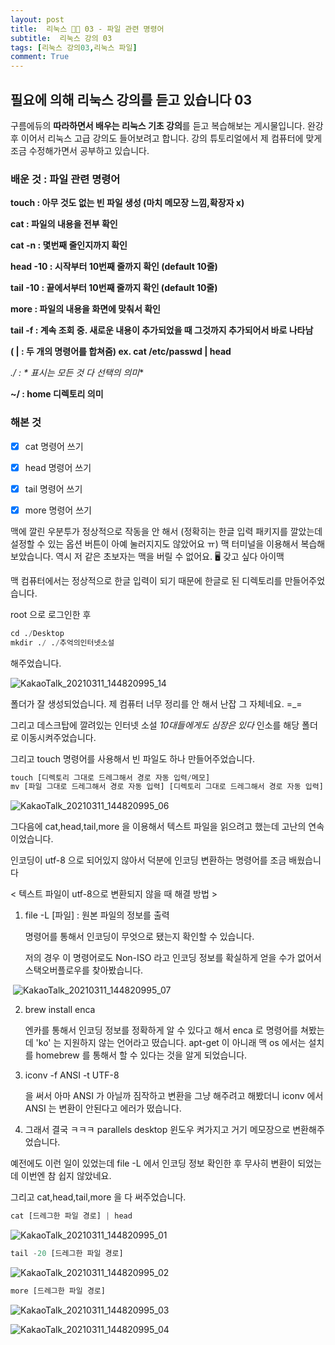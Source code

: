 ```yaml
---
layout: post
title:  리눅스 🐧📗 03 - 파일 관련 명령어
subtitle:  리눅스 강의 03
tags: [리눅스 강의03,리눅스 파일]
comment: True
---
```


## 필요에 의해 리눅스 강의를 듣고 있습니다 03

구름에듀의 **따라하면서 배우는 리눅스 기초 강의**를 듣고 복습해보는 게시물입니다. 완강 후 이어서 리눅스 고급 강의도 들어보려고 합니다. 강의 튜토리얼에서 제 컴퓨터에 맞게 조금 수정해가면서 공부하고 있습니다.

### 배운 것 : 파일 관련 명령어

**touch : 아무 것도 없는 빈 파일 생성 (마치 메모장 느낌,확장자 x)**

**cat : 파일의 내용을 전부 확인** 

**cat -n : 몇번째 줄인지까지 확인** 

**head -10 : 시작부터 10번째 줄까지 확인 (default 10줄)**

**tail -10 : 끝에서부터 10번째 줄까지 확인 (default 10줄)**

**more : 파일의 내용을 화면에 맞춰서 확인**

**tail -f : 계속 조회 중. 새로운 내용이 추가되었을 때 그것까지 추가되어서 바로 나타남**

**( | : 두 개의 명령어를 합쳐줌) ex. cat /etc/passwd | head** 

**./* : * 표시는 모든 것 다 선택의 의미**

**~/ : home 디렉토리 의미**

### 해본 것

- [x] cat 명령어 쓰기
- [x] head 명령어 쓰기
- [x] tail 명령어 쓰기
- [x] more 명령어 쓰기 



맥에 깔린 우분투가 정상적으로 작동을 안 해서 (정확히는 한글 입력 패키지를 깔았는데 설정할 수 있는 옵션 버튼이 아예 눌러지지도 않았어요 ㅠ) 맥 터미널을 이용해서 복습해보았습니다. 역시 저 같은 초보자는 맥을 버릴 수 없어요.  🖥 갖고 싶다 아이맥 



맥 컴퓨터에서는 정상적으로 한글 입력이 되기 때문에 한글로 된 디렉토리를 만들어주었습니다. 

root 으로 로그인한 후

```python
cd ./Desktop
mkdir ./ ./추억의인터넷소설
```

해주었습니다.

![KakaoTalk_20210311_144820995_14](https://user-images.githubusercontent.com/67775336/110899918-447da880-8345-11eb-8f72-d31bae2da4e0.png)

폴더가 잘 생성되었습니다. 제 컴퓨터 너무 정리를 안 해서 난잡 그 자체네요. =_=



그리고 데스크탑에 깔려있는 인터넷 소설 *10대들에게도 심장은 있다*  인소를 해당 폴더로 이동시켜주었습니다.

그리고 touch 명령어를 사용해서 빈 파일도 하나 만들어주었습니다. 

```python
touch [디렉토리 그대로 드레그해서 경로 자동 입력/메모]
mv [파일 그대로 드레그해서 경로 자동 입력] [디렉토리 그대로 드레그해서 경로 자동 입력]
```

![KakaoTalk_20210311_144820995_06](https://user-images.githubusercontent.com/67775336/110900206-bfdf5a00-8345-11eb-8c5c-d1a9cb39be22.png)

그다음에 cat,head,tail,more 을 이용해서 텍스트 파일을 읽으려고 했는데 고난의 연속이었습니다.

인코딩이 utf-8 으로 되어있지 않아서 덕분에 인코딩 변환하는 명령어를 조금 배웠습니다 

< 텍스트 파일이 utf-8으로 변환되지 않을 때 해결 방법 >

1. file -L [파일] : 원본 파일의 정보를 출력 

   명령어를 통해서 인코딩이 무엇으로 됐는지 확인할 수 있습니다.

   저의 경우 이 명령어로도 Non-ISO 라고 인코딩 정보를 확실하게 얻을 수가 없어서 스택오버플로우를 찾아봤습니다. 

​      ![KakaoTalk_20210311_144820995_07](https://user-images.githubusercontent.com/67775336/110900808-b4406300-8346-11eb-8898-5d62c4be4472.png)

2. brew install enca 

   엔카를 통해서 인코딩 정보를 정확하게 알 수 있다고 해서 enca 로 명령어를 쳐봤는데 'ko' 는 지원하지 않는 언어라고 떴습니다. apt-get 이 아니래 맥 os 에서는 설치를 homebrew 를 통해서 할 수 있다는 것을 알게 되었습니다. 

3. iconv -f ANSI -t UTF-8

   을 써서 아마 ANSI 가 아닐까 짐작하고 변환을 그냥 해주려고 해봤더니 iconv 에서 ANSI 는 변환이 안된다고 에러가 떴습니다.

4. 그래서 결국 ㅋㅋㅋ parallels desktop 윈도우 켜가지고 거기 메모장으로 변환해주었습니다. 

 예전에도 이런 일이 있었는데 file -L 에서 인코딩 정보 확인한 후 무사히 변환이 되었는데 이번엔 참 쉽지 않았네요.



그리고 cat,head,tail,more 을 다 써주었습니다.

```python
cat [드레그한 파일 경로] | head
```

![KakaoTalk_20210311_144820995_01](https://user-images.githubusercontent.com/67775336/110901463-b48d2e00-8347-11eb-847a-e619b4bf5175.png)

```python
tail -20 [드레그한 파일 경로]
```

![KakaoTalk_20210311_144820995_02](https://user-images.githubusercontent.com/67775336/110901559-d5ee1a00-8347-11eb-9ac4-f5211f6b3661.png)

```python
more [드레그한 파일 경로]
```

![KakaoTalk_20210311_144820995_03](https://user-images.githubusercontent.com/67775336/110901635-f9b16000-8347-11eb-8efd-a73c46802f00.png)

![KakaoTalk_20210311_144820995_04](https://user-images.githubusercontent.com/67775336/110901686-08981280-8348-11eb-9a72-9f0a96514e2f.png)

